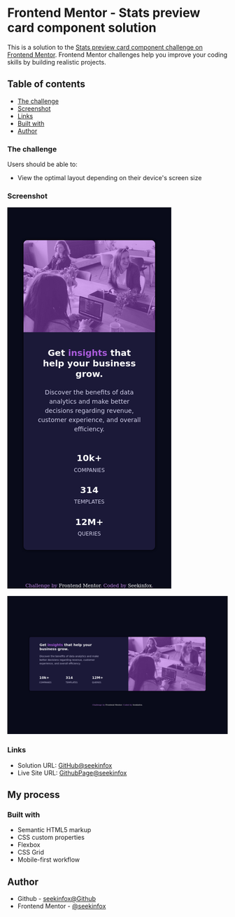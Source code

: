 # Frontend Mentor - Stats preview card component solution

This is a solution to the [Stats preview card component challenge on Frontend Mentor](https://www.frontendmentor.io/challenges/stats-preview-card-component-8JqbgoU62). Frontend Mentor challenges help you improve your coding skills by building realistic projects. 

## Table of contents


  - [The challenge](#the-challenge)
  - [Screenshot](#screenshot)
  - [Links](#links)
  - [Built with](#built-with)
  - [Author](#author)


### The challenge

Users should be able to:

- View the optimal layout depending on their device's screen size

### Screenshot

![Mobile ScreenShot](https://raw.githubusercontent.com/seekinfox/Stats-preview-card-component/main/images/Screenshot_2021-08-27%20Frontend%20Mentor%20Stats%20preview%20card%20component.png)

![laptop ScreenShot](https://raw.githubusercontent.com/seekinfox/Stats-preview-card-component/main/images/Screenshot_2021-08-27%20Frontend%20Mentor%20Stats%20preview%20card%20component(1).png)

### Links

- Solution URL: [GitHub@seekinfox](https://github.com/seekinfox/Stats-preview-card-component)
- Live Site URL: [GithubPage@seekinfox](https://seekinfox.github.io/Stats-preview-card-component/)

## My process

### Built with

- Semantic HTML5 markup
- CSS custom properties
- Flexbox
- CSS Grid
- Mobile-first workflow

## Author

- Github - [seekinfox@Github](https://github.com/seekinfox)
- Frontend Mentor - [@seekinfox](https://www.frontendmentor.io/profile/seekinfox)
